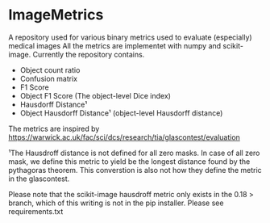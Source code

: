 # ImageMetrics
A repository used for various binary metrics used to evaluate (especially) medical images
All the metrics are implementet with numpy and scikit-image. 
Currently the repository contains.

* Object count ratio
* Confusion matrix
* F1 Score
* Object F1 Score  (The object-level Dice index)
* Hausdorff Distance¹
* Object Hausdorff Distance¹ (object-level Hausdorff distance)

The metrics are inspired by https://warwick.ac.uk/fac/sci/dcs/research/tia/glascontest/evaluation

¹The Hausdroff distance is not defined for all zero masks. In case of all zero mask, we define this metric to yield be the longest distance found by the pythagoras theorem. This converstion is also not how they define the metric in the glascontest.

Please note that the scikit-image hausdroff metric only exists in the 0.18 > branch, which of this writing is not in the pip installer. Please see requirements.txt
